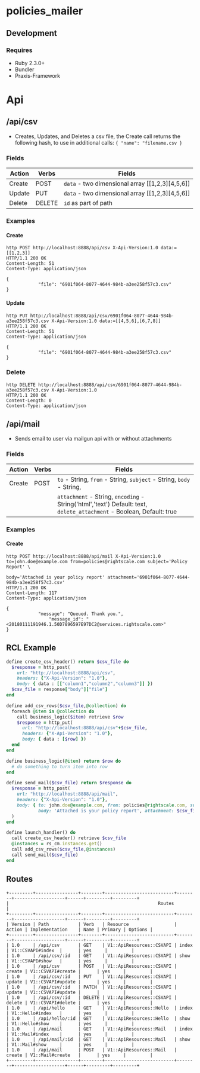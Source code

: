 # policies_mailer


## Development

### Requires
  - Ruby 2.3.0+
  - Bundler
  - Praxis-Framework

# Api

## /api/csv
 - Creates, Updates, and Deletes a csv file, the Create call returns the following hash, to use in additional calls:
 `{ "name": "filename.csv }`
### Fields
| Action | Verbs | Fields |
|------------|-----------|-------------|
| Create | POST | `data` - two dimensional array [[1,2,3][4,5,6]] 
| Update | PUT  | `data` - two dimensional array [[1,2,3][4,5,6]]
| Delete | DELETE | `id` as part of path

### Examples

#### Create
```
http POST http://localhost:8888/api/csv X-Api-Version:1.0 data:=[[1,2,3]]
HTTP/1.1 200 OK
Content-Length: 51
Content-Type: application/json

{
            "file": "6901f064-8077-4644-984b-a3ee258f57c3.csv"
}
```

#### Update
```
http PUT http://localhost:8888/api/csv/6901f064-8077-4644-984b-a3ee258f57c3.csv X-Api-Version:1.0 data:=[[4,5,6],[6,7,8]]
HTTP/1.1 200 OK
Content-Length: 51
Content-Type: application/json

{
            "file": "6901f064-8077-4644-984b-a3ee258f57c3.csv"
}
```

### Delete
```
http DELETE http://localhost:8888/api/csv/6901f064-8077-4644-984b-a3ee258f57c3.csv X-Api-Version:1.0
HTTP/1.1 200 OK
Content-Length: 0
Content-Type: application/json
```

## /api/mail
 - Sends email to user via mailgun api with or without attachments

### Fields
| Action | Verbs | Fields |
|------------|-----------|-------------|
| Create | POST | `to` - String, `from` - String, `subject` - String, `body` - String, 
|        |      | `attachment` - String, `encoding` - String('html','text') Default: text, `delete_attachment` - Boolean, Default: true

### Examples

#### Create
```
http POST http://localhost:8888/api/mail X-Api-Version:1.0 to=john.doe@example.com from=policies@rightscale.com subject='Policy Report' \
                                                           body='Attached is your policy report' attachment='6901f064-8077-4644-984b-a3ee258f57c3.csv'
HTTP/1.1 200 OK
Content-Length: 117
Content-Type: application/json

{
            "message": "Queued. Thank you.", 
                "message_id": "<20180111191946.1.50D7896597E97DC2@services.rightscale.com>"
}
```

## RCL Example
```ruby
define create_csv_header() return $csv_file do
  $response = http_post(
    url: "http://localhost:8888/api/csv",
    headers: {"X-Api-Version": "1.0"},
    body: { data : [["column1","column2","column3"]] })
  $csv_file = response["body"]["file"]
end

define add_csv_rows($csv_file,@collection) do
  foreach @item in @collection do
    call business_logic($item) retrieve $row
    $response = http_put(
      url: "http://localhost:8888/api/csv"+$csv_file,
      headers: {"X-Api-Version": "1.0"},
      body: { data : [$row] })
  end
end

define business_logic(@item) return $row do
  # do something to turn item into row
end

define send_mail($csv_file) return $response do
  $response = http_post(
    url: "http://localhost:8888/api/mail",
    headers: {"X-Api-Version": "1.0"},
    body: { to: john.doe@example.com, from: policies@rightscale.com, subject: 'Policy Report', 
            body: 'Attached is your policy report', attachment: $csv_file}
  )
end

define launch_handler() do
  call create_csv_header() retrieve $csv_file
  @instances = rs_cm.instances.get()
  call add_csv_rows($csv_file,@instances)
  call send_mail($csv_file)
end
```
## Routes
 ```
+---------+----------------+--------+--------------------------+--------+-------------------+------+---------+---------+
|                                                        Routes                                                        |
+---------+----------------+--------+--------------------------+--------+-------------------+------+---------+---------+
| Version | Path           | Verb   | Resource                 | Action | Implementation    | Name | Primary | Options |
+---------+----------------+--------+--------------------------+--------+-------------------+------+---------+---------+
| 1.0     | /api/csv       | GET    | V1::ApiResources::CSVAPI | index  | V1::CSVAPI#index  |      | yes     |         |
| 1.0     | /api/csv/:id   | GET    | V1::ApiResources::CSVAPI | show   | V1::CSVAPI#show   |      | yes     |         |
| 1.0     | /api/csv       | POST   | V1::ApiResources::CSVAPI | create | V1::CSVAPI#create |      | yes     |         |
| 1.0     | /api/csv/:id   | PUT    | V1::ApiResources::CSVAPI | update | V1::CSVAPI#update |      | yes     |         |
| 1.0     | /api/csv/:id   | PATCH  | V1::ApiResources::CSVAPI | update | V1::CSVAPI#update |      |         |         |
| 1.0     | /api/csv/:id   | DELETE | V1::ApiResources::CSVAPI | delete | V1::CSVAPI#delete |      | yes     |         |
| 1.0     | /api/hello     | GET    | V1::ApiResources::Hello  | index  | V1::Hello#index   |      | yes     |         |
| 1.0     | /api/hello/:id | GET    | V1::ApiResources::Hello  | show   | V1::Hello#show    |      | yes     |         |
| 1.0     | /api/mail      | GET    | V1::ApiResources::Mail   | index  | V1::Mail#index    |      | yes     |         |
| 1.0     | /api/mail/:id  | GET    | V1::ApiResources::Mail   | show   | V1::Mail#show     |      | yes     |         |
| 1.0     | /api/mail      | POST   | V1::ApiResources::Mail   | create | V1::Mail#create   |      | yes     |         |
+---------+----------------+--------+--------------------------+--------+-------------------+------+---------+---------+
```
